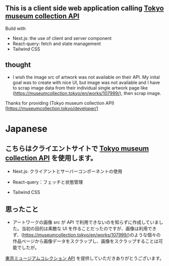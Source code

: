 ## This is a client side web application calling [Tokyo museum collection API](https://museumcollection.tokyo/developer/)

Build with

- Next.js: the use of client and server component
- React-query: fetch and state management
- Tailwind CSS

## thought

- I wish the image src of artwork was not available on their API. My inital goal was to create with nice UI, but image was not available and I have to scrap image data from their individual single artwork page like (https://museumcollection.tokyo/en/works/107999/), then scrap image.

Thanks for providing (Tokyo museum collection API)[https://museumcollection.tokyo/developer/]

# Japanese

## こちらはクライエントサイトで [Tokyo museum collection API](https://museumcollection.tokyo/developer/) を使用します。

- Next.js: クライアントとサーバーコンポーネントの使用

- React-query：フェッチと状態管理

- Tailwind CSS

## 思ったこと

- アートワークの画像 src が API で利用できないのを知らずに作成していました。当初の目的は素敵な UI を作ることだったのですが、画像は利用できず、(https://museumcollection.tokyo/en/works/107999/)のような個々の作品ページから画像データをスクラップし、画像をスクラップすることは可能でしたが。

[東京ミュージアムコレクション API](https://museumcollection.tokyo/developer/) を提供していただきありがとうございます。
